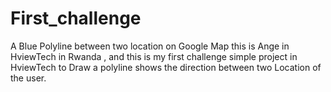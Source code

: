 # First_challenge
A Blue Polyline between two location on Google Map
this is Ange in HviewTech in Rwanda ,
and this is my first challenge simple 
project in HviewTech to Draw a polyline 
shows the direction between two Location of the user.
